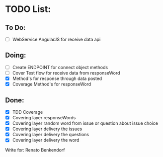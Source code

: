 # TODO List:

## To Do:
- [ ] WebService AngularJS for receive data api 

## Doing:
- [ ] Create ENDPOINT for connect object methods
- [ ] Cover Test flow for receive data from responseWord
- [x] Method's for response through data posted 
- [x] Coverage Method's for responseWord

## Done:
- [x] TDD Coverage
- [x] Covering layer responseWords
- [x] Covering layer random word from issue or question about issue choice 
- [x] Covering layer delivery the issues 
- [x] Covering layer delivery the questions
- [x] Covering layer delivery the word

Write for: Renato Benkendorf
